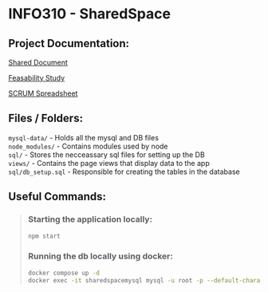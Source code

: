# INFO310 - SharedSpace

## Project Documentation:
[Shared Document](https://docs.google.com/document/d/1dsslKUIoFYGAVsMLgXbK1OL8lQxgPu3Gu_5K1Iog1M0/edit?usp=sharing)

[Feasability Study](https://docs.google.com/document/d/1JaLbUw4ipO6lABDCIq8vzGexEP9u_air5N-dcGxHvC8/edit?usp=sharing)

[SCRUM Spreadsheet](https://otagouni-my.sharepoint.com/:x:/r/personal/shofe999_student_otago_ac_nz/Documents/INFO310_Project_Management_SharedSpace.xlsm?d=w6ef4d4d876d34f4487d256dcabb2cecc&csf=1&web=1&e=T4PMRQ)

## Files / Folders:
`mysql-data/` - Holds all the mysql and DB files\
`node_modules/` - Contains modules used by node\
`sql/` - Stores the necceassary sql files for setting up the DB\
`views/` - Contains the page views that display data to the app\
`sql/db_setup.sql` - Responsible for creating the tables in the database

## Useful Commands:
>### Starting the application locally:
>```bash
>npm start
>```
> 
>### Running the db locally using docker:
>```bash
>docker compose up -d
>docker exec -it sharedspacemysql mysql -u root -p --default-character-set=utf8mb4
>```
